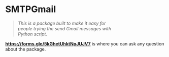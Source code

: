 # **SMTPGmail**
> _This is a package built to make it easy for  
people trying the send Gmail messages with  
Python script._

**https://forms.gle/5kGhetUhktNpJUJV7** is where you can ask any question about the package.
